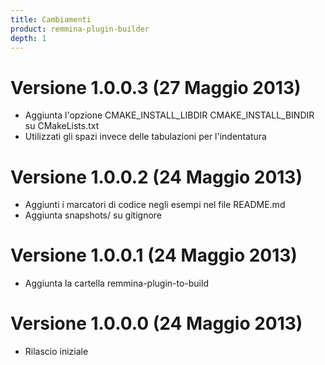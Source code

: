 ```yaml
---
title: Cambiamenti
product: remmina-plugin-builder
depth: 1
---
```


# Versione 1.0.0.3 (27 Maggio 2013)
* Aggiunta l'opzione CMAKE_INSTALL_LIBDIR CMAKE_INSTALL_BINDIR su CMakeLists.txt
* Utilizzati gli spazi invece delle tabulazioni per l'indentatura

# Versione 1.0.0.2 (24 Maggio 2013)
* Aggiunti i marcatori di codice negli esempi nel file README.md
* Aggiunta snapshots/ su gitignore

# Versione 1.0.0.1 (24 Maggio 2013)
* Aggiunta la cartella remmina-plugin-to-build

# Versione 1.0.0.0 (24 Maggio 2013)
* Rilascio iniziale